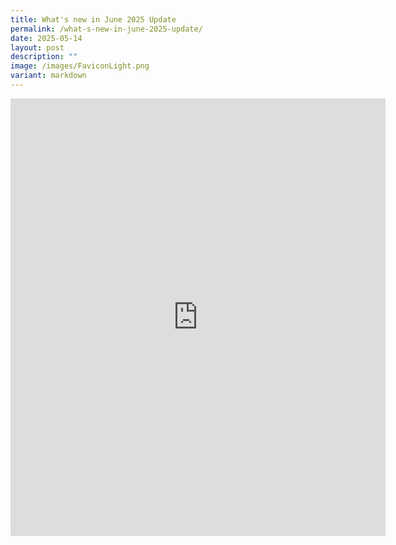```yaml
---
title: What's new in June 2025 Update
permalink: /what-s-new-in-june-2025-update/
date: 2025-05-14
layout: post
description: ""
image: /images/FaviconLight.png
variant: markdown
---
```

<iframe frameborder="0" style="width:600px; height:700px;" src="https://docs.google.com/gview?url=https://dl.dropboxusercontent.com/scl/fi/m3qam81l1wtt2a72toxbq/SLS-June-2025-Changelog.pdf?rlkey=0qai6namlvvn8n7gsf96lpj0q&amp;st=1l3bj8ye&amp;embedded=true">
</iframe>